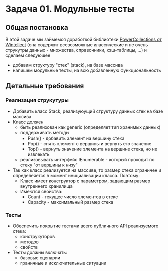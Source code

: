 # Задача 01. Модульные тесты

## Общая постановка
В этой задаче мы займемся доработкой библиотеки [PowerCollections от Wintellect](PowerCollections) (она содержит всевозможные классические и не очень струкутры данных - множества, справочники, хэш-таблицы, ...) и сделаем следующее
- добавим структуру "стек" (stack), на базе массива
- напишем модульные тесты, на всю добавленную функциональность

## Детальные требования
### Реализация струкутуры
- Добавить класс Stack<T>, реализуюущий структуру  данных стек на базе массива
- Класс должен 
    - быть реализован как generic (определяет тип хранимых данных)
    - поддерживать методы
        - Push() - добавить элемент на вершину стека
        - Pop() - снять элемент с вершины и вернуть его значение
        - Top() - вернуть значение элемента на вершине стека, но не извлекать
    - реализовывать интерфейс IEnumerable<T> - который проходит по стеку "от вершины к низу"
- Так как класс реализуется на массиве, то размер стека ограничен и определеяется в момент инициализации класса. Поэтому:
    - Класс имеет конструктор с параметром, задающим размер внутреннего хранилища
    - Имеются свойства:
        - Count - текущее число элементов в стеке
        - Capacity - максимальный размер стека

### Тесты
- Обеспечить покрытие тестами всего публичного API реализуемого стека:
    - конструкуторов
    - методов
    - свойств
- Тесты должны включать:
    - базовые сценарии
    - граничные и исключительные ситуации